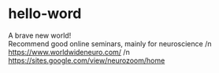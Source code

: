 # hello-word
A brave new world!	
Recommend good online seminars, mainly for neuroscience /n
https://www.worldwideneuro.com/ /n
https://sites.google.com/view/neurozoom/home
